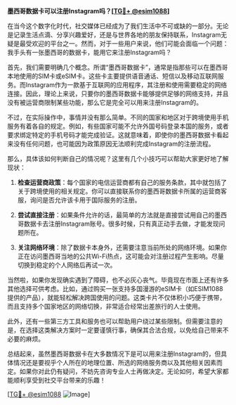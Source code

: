**墨西哥数据卡可以注册Instagram吗？[[TG💪+ @esim1088](https://t.me/s/esim1088)]**

在当今这个数字化时代，社交媒体已经成为了我们生活中不可或缺的一部分。无论是记录生活点滴、分享兴趣爱好，还是与世界各地的朋友保持联系，Instagram无疑是最受欢迎的平台之一。然而，对于一些用户来说，他们可能会面临一个问题：我手头有一张墨西哥的数据卡，能用它来注册Instagram吗？

首先，我们需要明确几个概念。所谓“墨西哥数据卡”，通常是指那些可以在墨西哥本地使用的SIM卡或eSIM卡。这些卡主要提供语音通话、短信以及移动互联网服务。而Instagram作为一款基于互联网的应用程序，其注册和使用需要稳定的网络连接。因此，理论上来说，只要你的墨西哥数据卡能够提供足够的网络支持，并且没有被运营商限制某些功能，那么它是完全可以用来注册Instagram的。

不过，在实际操作中，事情并没有那么简单。不同的国家和地区对于跨境使用手机服务有着各自的规定。例如，有些国家可能不允许外国号码登录本国的服务，或者要求绑定特定的手机号码才能完成验证。这就意味着，即使你的墨西哥数据卡看起来没有任何问题，也可能因为政策原因无法顺利完成Instagram的注册流程。

那么，具体该如何判断自己的情况呢？这里有几个小技巧可以帮助大家更好地了解现状：

1. **检查运营商政策**：每个国家的电信运营商都有自己的服务条款，其中就包括了关于跨境使用的相关规定。你可以直接联系你的墨西哥数据卡所属的运营商客服，询问是否允许该卡用于国际服务的注册。

2. **尝试直接注册**：如果条件允许的话，最简单的方法就是直接尝试用自己的墨西哥数据卡去注册Instagram账号。很多时候，只有真正动手去做，才能发现问题所在。

3. **关注网络环境**：除了数据卡本身外，还需要注意当前所处的网络环境。如果你正在访问墨西哥当地的公共Wi-Fi热点，这可能会对注册过程产生影响。尽量切换到稳定的个人网络后再试一次。

当然啦，如果你发现确实遇到了障碍，也不必灰心丧气。毕竟现在市面上还有许多其他选择可供考虑。比如，通过购买一张支持多国漫游的eSIM卡（如ESIM1088提供的产品），就能轻松解决跨国使用的问题。这类卡片不仅体积小巧便于携带，而且支持多个国家地区的网络切换，非常适合经常出差旅行的人士使用。

此外，还有一些第三方工具和服务也可以帮助用户绕过某些限制。但需要注意的是，在选择这类解决方案时一定要谨慎行事，确保其合法合规，以免给自己带来不必要的麻烦。

总结起来，虽然墨西哥数据卡在大多数情况下是可以用来注册Instagram的，但具体情况还是要视乎个人所在的地理位置、所选的网络服务商以及其他相关因素而定。如果你对此仍有疑问，不妨先咨询专业人士再做决定。无论如何，希望大家都能顺利享受到社交平台带来的乐趣！

[[TG💪+ @esim1088](https://t.me/s/esim1088) ![Image](https://i.postimg.cc/4NQfJmqS/Snipaste-2025-05-13-00-14-12.png)]
